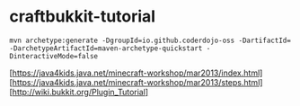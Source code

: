 # craftbukkit-tutorial

`mvn archetype:generate -DgroupId=io.github.coderdojo-oss -DartifactId= -DarchetypeArtifactId=maven-archetype-quickstart -DinteractiveMode=false`

[https://java4kids.java.net/minecraft-workshop/mar2013/index.html]
[https://java4kids.java.net/minecraft-workshop/mar2013/steps.html]
[http://wiki.bukkit.org/Plugin_Tutorial]